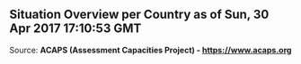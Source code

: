 ## Situation Overview per Country as of Sun, 30 Apr 2017 17:10:53 GMT

Source: **ACAPS (Assessment Capacities Project) - https://www.acaps.org**